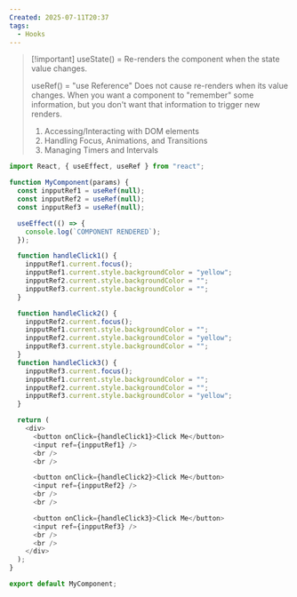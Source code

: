 ```yaml
---
Created: 2025-07-11T20:37
tags:
  - Hooks
---
```

> [!important] useState() = Re-renders the component when the state value changes.
> 
>   
> useRef() = "use Reference" Does not cause re-renders when its value changes. When you want a component to "remember" some information, but you don't want that information to trigger new renders.
> 
> 1. Accessing/Interacting with DOM elements
> 2. Handling Focus, Animations, and Transitions
> 3. Managing Timers and Intervals

  

```JavaScript
import React, { useEffect, useRef } from "react";

function MyComponent(params) {
  const inpputRef1 = useRef(null);
  const inpputRef2 = useRef(null);
  const inpputRef3 = useRef(null);

  useEffect(() => {
    console.log(`COMPONENT RENDERED`);
  });

  function handleClick1() {
    inpputRef1.current.focus();
    inpputRef1.current.style.backgroundColor = "yellow";
    inpputRef2.current.style.backgroundColor = "";
    inpputRef3.current.style.backgroundColor = "";
  }

  function handleClick2() {
    inpputRef2.current.focus();
    inpputRef1.current.style.backgroundColor = "";
    inpputRef2.current.style.backgroundColor = "yellow";
    inpputRef3.current.style.backgroundColor = "";
  }
  function handleClick3() {
    inpputRef3.current.focus();
    inpputRef1.current.style.backgroundColor = "";
    inpputRef2.current.style.backgroundColor = "";
    inpputRef3.current.style.backgroundColor = "yellow";
  }

  return (
    <div>
      <button onClick={handleClick1}>Click Me</button>
      <input ref={inpputRef1} />
      <br />
      <br />

      <button onClick={handleClick2}>Click Me</button>
      <input ref={inpputRef2} />
      <br />
      <br />

      <button onClick={handleClick3}>Click Me</button>
      <input ref={inpputRef3} />
      <br />
      <br />
    </div>
  );
}

export default MyComponent;
```